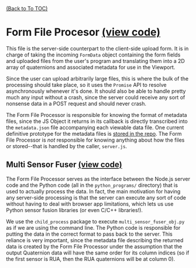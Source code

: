 [(Back to To TOC)](https://github.com/jpiland16/hmv_test/blob/master/documentation/TOC.md)
# Form File Procesor [(view code)](https://github.com/jpiland16/hmv_test/blob/master/src/server_side/FormFileProcessor.js)

This file is the server-side counterpart to the client-side upload form. It is in charge of taking the incoming `FormData` object containing the form fields and uploaded files from the user's program and translating them into a 2D array of quaternions and associated metadata for use in the Viewport.

Since the user can upload arbitrarily large files, this is where the bulk of the processing should take place, so it uses the `Promise` API to resolve asynchronously whenever it's done. It should also be able to handle pretty much any input without a crash, since the server could receive any sort of nonsense data in a POST request and should never crash.

The Form File Processor is responsible for knowing the format of metadata files, since the JS Object it returns in its callback is directly transcribed into the `metadata.json` file accompanying each viewable data file. One current definitive prototype for the metadata files is [stored in the repo](https://github.com/jpiland16/hmv_test/blob/master/files/demo/demo-anyname/metadata.json). The Form File Processor is *not* responsible for knowing anything about how the files or stored--that is handled by the caller, `server.js`.

## Multi Sensor Fuser [(view code)](https://github.com/jpiland16/hmv_test/blob/master/src/server_side/python_programs/multi_sensor_fuser_obj.py)
The Form File Processor serves as the interface between the Node.js server code and the Python code (all in the `python_programs/` directory) that is used to actually process the data. In fact, the main motivation for having any server-side processing is that the server can execute any sort of code without having to deal with browser app limitations, which lets us use Python sensor fusion libraries (or even C/C++ libraries!).

We use the `child_process` package to execute `multi_sensor_fuser_obj.py` as if we are using the command line. The Python code is responsible for putting the data in the correct format to pass back to the server. This reliance is very important, since the metadata file describing the returned data is created by the Form File Processor under the assumption that the output Quaternion data will have the same order for its column indices (so if the first sensor is RUA, then the RUA quaternions will be at column 0).
